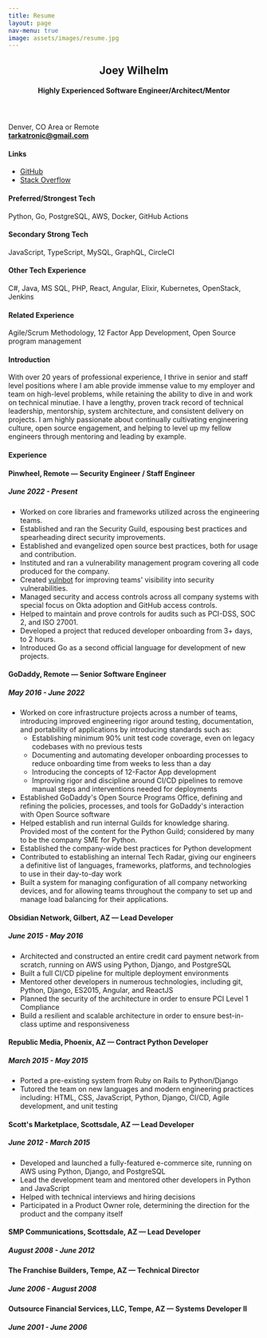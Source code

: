 ```yaml
---
title: Resume
layout: page
nav-menu: true
image: assets/images/resume.jpg
---
```

<div id="main" class="alt resume">
    <section id="one">
        <div class="inner">
            <header class="major">
                <h1>Joey Wilhelm</h1>
                <h4>Highly Experienced Software Engineer/Architect/Mentor</h4>
            </header>
            <div class="row">
                <div class="3u 12u$(small) right">
                    <p>
                        Denver, CO Area or Remote<br>
                        <strong><a href="mailto:tarkatronic@gmail.com">tarkatronic@gmail.com</a></strong>
                    </p>
                    <p>
                        <h4 class="section-title">Links</h4>
                        <ul class="alt">
                            <li><a href="https://github.com/tarkatronic/">GitHub</a></li>
                            <li><a href="https://stackoverflow.com/users/1971587/joey-wilhelm">Stack Overflow</a></li>
                        </ul>
                    </p>
                    <p>
                        <h4 class="section-title">Preferred/Strongest Tech</h4>
                        <p>Python, Go, PostgreSQL, AWS, Docker, GitHub Actions</p>
                    </p>
                    <p>
                        <h4 class="section-title">Secondary Strong Tech</h4>
                        <p>JavaScript, TypeScript, MySQL, GraphQL, CircleCI</p>
                    </p>
                    <p>
                        <h4 class="section-title">Other Tech Experience</h4>
                        <p>C#, Java, MS SQL, PHP, React, Angular, Elixir, Kubernetes, OpenStack, Jenkins</p>
                    </p>
                    <p>
                        <h4 class="section-title">Related Experience</h4>
                        <p>Agile/Scrum Methodology, 12 Factor App Development, Open Source program management</p>
                    </p>
                </div>
                <div class="9u 12u$(small)">
                    <h4 class="section-title">Introduction</h4>
                    <p>
                        With over 20 years of professional experience, I thrive
                        in senior and staff level positions where I am able provide immense
                        value to my employer and team on high-level problems, while retaining
                        the ability to dive in and work on technical minutiae. I have a
                        lengthy, proven track record of technical leadership,
                        mentorship, system architecture, and consistent
                        delivery on projects. I am highly passionate about
                        continually cultivating engineering culture, open
                        source engagement, and helping to level up my fellow
                        engineers through mentoring and leading by example.
                    </p>
                    <h4 class="section-title">Experience</h4>
                    <h4 class="employer">Pinwheel, Remote &mdash; <span class="position">Security Engineer / Staff Engineer</span></h4>
                    <h5 class="tenure">June 2022 - Present</h5>
                    <ul>
                        <li>Worked on core libraries and frameworks utilized across the engineering teams.</li>
                        <li>Established and ran the Security Guild, espousing best practices and spearheading direct security improvements.</li>
                        <li>Established and evangelized open source best practices, both for usage and contribution.</li>
                        <li>Instituted and ran a vulnerability management program covering all code produced for the company.</li>
                        <li>Created <a href="https://github.com/underdog-tech/vulnbot">vulnbot</a> for improving teams' visibility into security vulnerabilities.</li>
                        <li>Managed security and access controls across all company systems with special focus on Okta adoption and GitHub access controls.</li>
                        <li>Helped to maintain and prove controls for audits such as PCI-DSS, SOC 2, and ISO 27001.</li>
                        <li>Developed a project that reduced developer onboarding from 3+ days, to 2 hours.</li>
                        <li>Introduced Go as a second official language for development of new projects.</li>
                    </ul>
                    <h4 class="employer">GoDaddy, Remote &mdash; <span class="position">Senior Software Engineer</span></h4>
                    <h5 class="tenure">May 2016 - June 2022</h5>
                    <ul>
                        <li>Worked on core infrastructure projects across a number of teams, introducing improved engineering rigor around testing, documentation, and portability of applications by introducing standards such as:
                            <ul>
                                <li>Establishing minimum 90% unit test code coverage, even on legacy codebases with no previous tests</li>
                                <li>Documenting and automating developer onboarding processes to reduce onboarding time from weeks to less than a day</li>
                                <li>Introducing the concepts of 12-Factor App development</li>
                                <li>Improving rigor and discipline around CI/CD pipelines to remove manual steps and interventions needed for deployments</li>
                            </ul>
                        </li>
                        <li>Established GoDaddy's Open Source Programs Office, defining and refining the policies, processes, and tools for GoDaddy's interaction with Open Source software</li>
                        <li>Helped establish and run internal Guilds for knowledge sharing. Provided most of the content for the Python Guild; considered by many to be the company SME for Python.</li>
                        <li>Established the company-wide best practices for Python development</li>
                        <li>Contributed to establishing an internal Tech Radar, giving our engineers a definitive list of languages, frameworks, platforms, and technologies to use in their day-to-day work</li>
                        <li>Built a system for managing configuration of all company networking devices, and for allowing teams throughout the company to set up and manage load balancing for their applications.</li>
                    </ul>
                    <h4 class="employer">Obsidian Network, Gilbert, AZ &mdash; <span class="position">Lead Developer</span></h4>
                    <h5 class="tenure">June 2015 - May 2016</h5>
                    <ul>
                        <li>Architected and constructed an entire credit card payment network from scratch, running on AWS using Python, Django, and PostgreSQL</li>
                        <li>Built a full CI/CD pipeline for multiple deployment environments</li>
                        <li>Mentored other developers in numerous technologies, including git, Python, Django, ES2015, Angular, and ReactJS</li>
                        <li>Planned the security of the architecture in order to ensure PCI Level 1 Compliance</li>
                        <li>Build a resilient and scalable architecture in order to ensure best-in-class uptime and responsiveness</li>
                    </ul>
                    <h4 class="employer">Republic Media, Phoenix, AZ &mdash; <span class="position">Contract Python Developer</span></h4>
                    <h5 class="tenure">March 2015 - May 2015</h5>
                    <ul>
                        <li>Ported a pre-existing system from Ruby on Rails to Python/Django</li>
                        <li>Tutored the team on new languages and modern engineering practices including: HTML, CSS, JavaScript, Python, Django, CI/CD, Agile development, and unit testing</li>
                    </ul>
                    <h4 class="employer">Scott's Marketplace, Scottsdale, AZ &mdash; <span class="position">Lead Developer</span></h4>
                    <h5 class="tenure">June 2012 - March 2015</h5>
                    <ul>
                        <li>Developed and launched a fully-featured e-commerce site, running on AWS using Python, Django, and PostgreSQL</li>
                        <li>Lead the development team and mentored other developers in Python and JavaScript</li>
                        <li>Helped with technical interviews and hiring decisions</li>
                        <li>Participated in a Product Owner role, determining the direction for the product and the company itself</li>
                    </ul>
                    <h4 class="employer">SMP Communications, Scottsdale, AZ &mdash; <span class="position">Lead Developer</span></h4>
                    <h5 class="tenure">August 2008 - June 2012</h5>
                    <h4 class="employer">The Franchise Builders, Tempe, AZ &mdash; <span class="position">Technical Director</span></h4>
                    <h5 class="tenure">June 2006 - August 2008</h5>
                    <h4 class="employer">Outsource Financial Services, LLC, Tempe, AZ &mdash; <span class="position">Systems Developer II</span></h4>
                    <h5 class="tenure">June 2001 - June 2006</h5>
                </div>
            </div>
        </div>
    </section>
</div>
